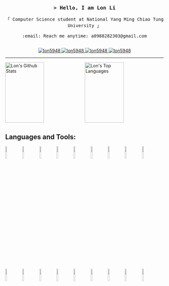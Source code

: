 <!-- Intro  -->
<h3 align="center">
        <samp>&gt; Hello, I am Lon Li</b>
        </samp>
</h3>


<p align="center"> 
  <samp>
    「 Computer Science student at National Yang Ming Chiao Tung University 」
    <br>
    <br>
    :email: Reach me anytime: a0988282303@gmail.com
    <br>
    <br>
  </samp>
</p>

<p align="center">
 <a href="https://medium.com/@lon5948" target="blank">
  <img src="https://img.shields.io/badge/Medium-black?style=flat&logo=medium&logoColor=white" alt="lon5948" />
 </a>
 <a href="https://linkedin.com/in/lon5948" target="_blank">
  <img src="https://img.shields.io/badge/LinkedIn-0077B5?style=flat&logo=linkedin&logoColor=white" alt="lon5948"/>
 </a>
 <a href="https://www.instagram.com/cdebpm.918_/" target="_blank">
  <img src="https://img.shields.io/badge/Instagram-fe4164?style=flat&logo=instagram&logoColor=white" alt="lon5948" />
 </a> 
 <a href="https://facebook.com/lon918" target="_blank">
  <img src="https://img.shields.io/badge/Facebook-9cf?&style=flat&logo=facebook&logoColor=white" alt="lon5948"  />
  </a> 
</p>

---
<a> 
    <a href="https://github.com/lon5948"><img alt="Lon's Github Stats" src="https://vercel-black-kappa.vercel.app/api?username=lon5948&show_icons=true&include_all_commits=true&count_private=true&rank_icon=github&theme=react&border_color=7F3FBF&bg_color=0D1117&title_color=F85D7F&icon_color=F8D866" height="192px" width="49.5%"/></a>
  <a href="https://github.com/lon5948"><img alt="Lon's Top Languages" src="https://denvercoder1-github-readme-stats.vercel.app/api/top-langs/?username=lon5948&langs_count=8&layout=compact&theme=react&border_color=7F3FBF&bg_color=0D1117&title_color=F85D7F&icon_color=F8D866" height="192px" width="49.5%"/></a>
  <br/>
</a>


## Languages and Tools:
<p>
<img width="10%" src="https://www.vectorlogo.zone/logos/git-scm/git-scm-ar21.svg">
<img width="10%" src="https://www.vectorlogo.zone/logos/argoprojio/argoprojio-ar21.svg">
<img width="10%" src="https://www.vectorlogo.zone/logos/docker/docker-ar21.svg">
<img width="10%" src="https://www.vectorlogo.zone/logos/kubernetes/kubernetes-ar21.svg">

<img width="10%" src="https://www.vectorlogo.zone/logos/python/python-ar21.svg">
<img width="10%" src="https://www.vectorlogo.zone/logos/numpy/numpy-ar21.svg">
<img width="10%" src="https://www.vectorlogo.zone/logos/pytorch/pytorch-ar21.svg">
<img width="10%" src="https://www.vectorlogo.zone/logos/tensorflow/tensorflow-ar21.svg">
<img width="10%" src="https://www.vectorlogo.zone/logos/opencv/opencv-ar21.svg">
<img width="10%" src="https://www.vectorlogo.zone/logos/jupyter/jupyter-ar21.svg">

<img width="10%" src="https://www.vectorlogo.zone/logos/amazon_aws/amazon_aws-ar21.svg">
<img width="10%" src="https://www.vectorlogo.zone/logos/mysql/mysql-ar21.svg">
<img width="10%" src="https://www.vectorlogo.zone/logos/postgresql/postgresql-horizontal.svg">
<img width="10%" src="https://www.vectorlogo.zone/logos/pocoo_flask/pocoo_flask-ar21.svg">

<img width="10%" src="https://www.vectorlogo.zone/logos/golang/golang-ar21.svg">
<img width="10%" src="https://www.vectorlogo.zone/logos/linux/linux-ar21.svg">
<img width="10%" src="https://www.vectorlogo.zone/logos/vim/vim-ar21.svg">
<img width="10%" src="https://www.vectorlogo.zone/logos/virtualbox/virtualbox-ar21.svg">
</p>
